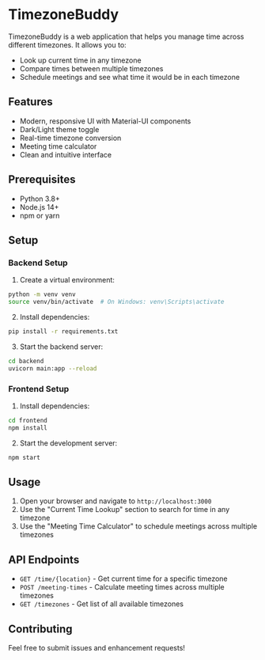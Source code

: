 # TimezoneBuddy

TimezoneBuddy is a web application that helps you manage time across different timezones. It allows you to:

- Look up current time in any timezone
- Compare times between multiple timezones
- Schedule meetings and see what time it would be in each timezone

## Features

- Modern, responsive UI with Material-UI components
- Dark/Light theme toggle
- Real-time timezone conversion
- Meeting time calculator
- Clean and intuitive interface

## Prerequisites

- Python 3.8+
- Node.js 14+
- npm or yarn

## Setup

### Backend Setup

1. Create a virtual environment:

```bash
python -m venv venv
source venv/bin/activate  # On Windows: venv\Scripts\activate
```

2. Install dependencies:

```bash
pip install -r requirements.txt
```

3. Start the backend server:

```bash
cd backend
uvicorn main:app --reload
```

### Frontend Setup

1. Install dependencies:

```bash
cd frontend
npm install
```

2. Start the development server:

```bash
npm start
```

## Usage

1. Open your browser and navigate to `http://localhost:3000`
2. Use the "Current Time Lookup" section to search for time in any timezone
3. Use the "Meeting Time Calculator" to schedule meetings across multiple timezones

## API Endpoints

- `GET /time/{location}` - Get current time for a specific timezone
- `POST /meeting-times` - Calculate meeting times across multiple timezones
- `GET /timezones` - Get list of all available timezones

## Contributing

Feel free to submit issues and enhancement requests!
